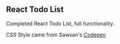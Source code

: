 ## React Todo List

Completed React Todo List, full functionality.

CSS Style came from Sawsan's [Codepen](https://codepen.io/saawsan/pen/jayzeq)

